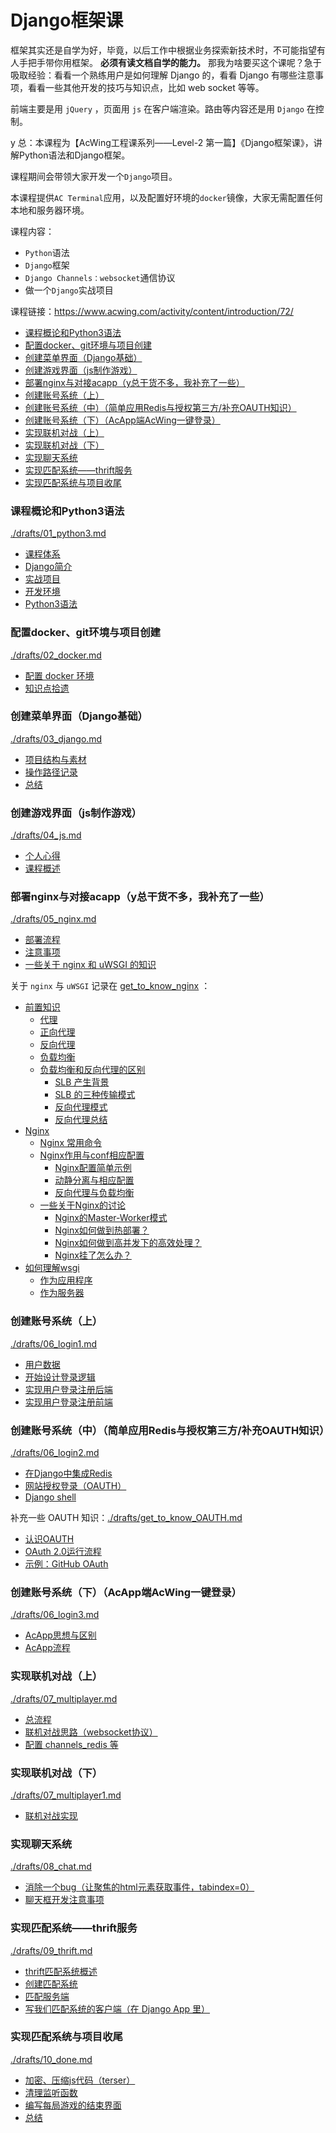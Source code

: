 # Django框架课

框架其实还是自学为好，毕竟，以后工作中根据业务探索新技术时，不可能指望有人手把手带你用框架。 **必须有读文档自学的能力。** 那我为啥要买这个课呢？急于吸取经验：看看一个熟练用户是如何理解 Django 的，看看 Django 有哪些注意事项，看看一些其他开发的技巧与知识点，比如 web socket 等等。

前端主要是用 `jQuery` ，页面用 `js` 在客户端渲染。路由等内容还是用 `Django` 在控制。

y 总：本课程为【AcWing工程课系列——Level-2 第一篇】《Django框架课》，讲解Python语法和Django框架。

课程期间会带领大家开发一个`Django`项目。

本课程提供`AC Terminal`应用，以及配置好环境的`docker`镜像，大家无需配置任何本地和服务器环境。

课程内容：
- `Python`语法
- `Django`框架
- `Django Channels：websocket`通信协议
- 做一个`Django`实战项目

课程链接：https://www.acwing.com/activity/content/introduction/72/

<!-- @import "[TOC]" {cmd="toc" depthFrom=3 depthTo=6 orderedList=false} -->

<!-- code_chunk_output -->

- [课程概论和Python3语法](#课程概论和python3语法)
- [配置docker、git环境与项目创建](#配置docker-git环境与项目创建)
- [创建菜单界面（Django基础）](#创建菜单界面django基础)
- [创建游戏界面（js制作游戏）](#创建游戏界面js制作游戏)
- [部署nginx与对接acapp（y总干货不多，我补充了一些）](#部署nginx与对接acappy总干货不多我补充了一些)
- [创建账号系统（上）](#创建账号系统上)
- [创建账号系统（中）（简单应用Redis与授权第三方/补充OAUTH知识）](#创建账号系统中简单应用redis与授权第三方补充oauth知识)
- [创建账号系统（下）（AcApp端AcWing一键登录）](#创建账号系统下acapp端acwing一键登录)
- [实现联机对战（上）](#实现联机对战上)
- [实现联机对战（下）](#实现联机对战下)
- [实现聊天系统](#实现聊天系统)
- [实现匹配系统——thrift服务](#实现匹配系统thrift服务)
- [实现匹配系统与项目收尾](#实现匹配系统与项目收尾)

<!-- /code_chunk_output -->

### 课程概论和Python3语法
[./drafts/01_python3.md](./drafts/01_python3.md)

- [课程体系](./drafts/01_python3.md#课程体系)
- [Django简介](./drafts/01_python3.md#django简介)
- [实战项目](./drafts/01_python3.md#实战项目)
- [开发环境](./drafts/01_python3.md#开发环境)
- [Python3语法](./drafts/01_python3.md#python3语法)

### 配置docker、git环境与项目创建
[./drafts/02_docker.md](./drafts/02_docker.md)

- [配置 docker 环境](./drafts/02_docker.md#配置-docker-环境)
- [知识点拾遗](./drafts/02_docker.md#知识点拾遗)

### 创建菜单界面（Django基础）
[./drafts/03_django.md](./drafts/03_django.md)

- [项目结构与素材](./drafts/03_django.md#项目结构与素材)
- [操作路径记录](./drafts/03_django.md#操作路径记录)
- [总结](./drafts/03_django.md#总结)

### 创建游戏界面（js制作游戏）
[./drafts/04_js.md](./drafts/04_js.md)

- [个人心得](./drafts/04_js.md#个人心得)
- [课程概述](./drafts/04_js.md#课程概述)

### 部署nginx与对接acapp（y总干货不多，我补充了一些）
[./drafts/05_nginx.md](./drafts/05_nginx.md)

- [部署流程](./drafts/05_nginx.md#部署流程)
- [注意事项](./drafts/05_nginx.md#注意事项)
- [一些关于 nginx 和 uWSGI 的知识](./drafts/05_nginx.md#一些关于-nginx-和-uwsgi-的知识)

关于 `nginx` 与 `uWSGI` 记录在 [get_to_know_nginx](./drafts/get_to_know_nginx.md) ：
- [前置知识](./drafts/get_to_know_nginx.md#前置知识)
  - [代理](./drafts/get_to_know_nginx.md#代理)
  - [正向代理](./drafts/get_to_know_nginx.md#正向代理)
  - [反向代理](./drafts/get_to_know_nginx.md#反向代理)
  - [负载均衡](./drafts/get_to_know_nginx.md#负载均衡)
  - [负载均衡和反向代理的区别](./drafts/get_to_know_nginx.md#负载均衡和反向代理的区别)
    - [SLB 产生背景](./drafts/get_to_know_nginx.md#slb-产生背景)
    - [SLB 的三种传输模式](./drafts/get_to_know_nginx.md#slb-的三种传输模式)
    - [反向代理模式](./drafts/get_to_know_nginx.md#反向代理模式)
    - [反向代理总结](./drafts/get_to_know_nginx.md#反向代理总结)
- [Nginx](./drafts/get_to_know_nginx.md#nginx)
  - [Nginx 常用命令](./drafts/get_to_know_nginx.md#nginx-常用命令)
  - [Nginx作用与conf相应配置](./drafts/get_to_know_nginx.md#nginx作用与conf相应配置)
    - [Nginx配置简单示例](./drafts/get_to_know_nginx.md#nginx配置简单示例)
    - [动静分离与相应配置](./drafts/get_to_know_nginx.md#动静分离与相应配置)
    - [反向代理与负载均衡](./drafts/get_to_know_nginx.md#反向代理与负载均衡)
  - [一些关于Nginx的讨论](./drafts/get_to_know_nginx.md#一些关于nginx的讨论)
    - [Nginx的Master-Worker模式](./drafts/get_to_know_nginx.md#nginx的master-worker模式)
    - [Nginx如何做到热部署？](./drafts/get_to_know_nginx.md#nginx如何做到热部署)
    - [Nginx如何做到高并发下的高效处理？](./drafts/get_to_know_nginx.md#nginx如何做到高并发下的高效处理)
    - [Nginx挂了怎么办？](./drafts/get_to_know_nginx.md#nginx挂了怎么办)
- [如何理解wsgi](./drafts/get_to_know_nginx.md#如何理解wsgi)
  - [作为应用程序](./drafts/get_to_know_nginx.md#作为应用程序)
  - [作为服务器](./drafts/get_to_know_nginx.md#作为服务器)

### 创建账号系统（上）
[./drafts/06_login1.md](./drafts/06_login1.md)

- [用户数据](./drafts/06_login1.md#用户数据)
- [开始设计登录逻辑](./drafts/06_login1.md#开始设计登录逻辑)
- [实现用户登录注册后端](./drafts/06_login1.md#实现用户登录注册后端)
- [实现用户登录注册前端](./drafts/06_login1.md#实现用户登录注册前端)

### 创建账号系统（中）（简单应用Redis与授权第三方/补充OAUTH知识）
[./drafts/06_login2.md](./drafts/06_login2.md)

- [在Django中集成Redis](./drafts/06_login2.md#在django中集成redis)
- [网站授权登录（OAUTH）](./drafts/06_login2.md#网站授权登录oauth)
- [Django shell](./drafts/06_login2.md#django-shell)

补充一些 OAUTH 知识：[./drafts/get_to_know_OAUTH.md](./drafts/get_to_know_OAUTH.md)

- [认识OAUTH](./drafts/get_to_know_OAUTH.md#认识oauth)
- [OAuth 2.0运行流程](./drafts/get_to_know_OAUTH.md#oauth-20运行流程)
- [示例：GitHub OAuth](./drafts/get_to_know_OAUTH.md#示例github-oauth)

### 创建账号系统（下）（AcApp端AcWing一键登录）
[./drafts/06_login3.md](./drafts/06_login3.md)

- [AcApp思想与区别](./drafts/06_login3.md#acapp思想与区别)
- [AcApp流程](./drafts/06_login3.md#acapp流程)

### 实现联机对战（上）
[./drafts/07_multiplayer.md](./drafts/07_multiplayer.md)

- [总流程](./drafts/07_multiplayer.md#总流程)
- [联机对战思路（websocket协议）](./drafts/07_multiplayer.md#联机对战思路websocket协议)
- [配置 channels_redis 等](./drafts/07_multiplayer.md#配置-channels_redis-等)

### 实现联机对战（下）
[./drafts/07_multiplayer1.md](./drafts/07_multiplayer.md)

- [联机对战实现](./drafts/07_multiplayer1.md#联机对战实现)

### 实现聊天系统
[./drafts/08_chat.md](./drafts/08_chat.md)

- [消除一个bug（让聚焦的html元素获取事件，tabindex=0）](./drafts/08_chat.md#消除一个bug让聚焦的html元素获取事件tabindex0)
- [聊天框开发注意事项](./drafts/08_chat.md#聊天框开发注意事项)

### 实现匹配系统——thrift服务
[./drafts/09_thrift.md](./drafts/09_thrift.md)

- [thrift匹配系统概述](./drafts/09_thrift.md#thrift匹配系统概述)
- [创建匹配系统](./drafts/09_thrift.md#创建匹配系统)
- [匹配服务端](./drafts/09_thrift.md#匹配服务端)
- [写我们匹配系统的客户端（在 Django App 里）](./drafts/09_thrift.md#写我们匹配系统的客户端在-django-app-里)

### 实现匹配系统与项目收尾
[./drafts/10_done.md](./drafts/10_done.md)

- [加密、压缩js代码（terser）](./drafts/10_done.md#加密-压缩js代码terser)
- [清理监听函数](./drafts/10_done.md#清理监听函数)
- [编写每局游戏的结束界面](./drafts/10_done.md#编写每局游戏的结束界面)
- [总结](./drafts/10_done.md#总结)
